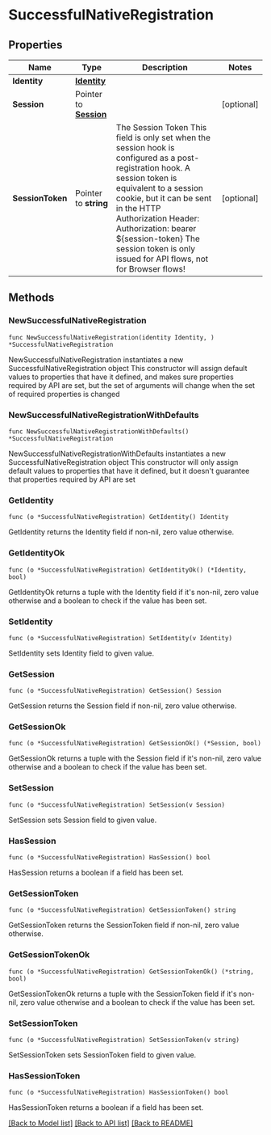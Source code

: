 # SuccessfulNativeRegistration

## Properties

Name | Type | Description | Notes
------------ | ------------- | ------------- | -------------
**Identity** | [**Identity**](Identity.md) |  | 
**Session** | Pointer to [**Session**](Session.md) |  | [optional] 
**SessionToken** | Pointer to **string** | The Session Token  This field is only set when the session hook is configured as a post-registration hook.  A session token is equivalent to a session cookie, but it can be sent in the HTTP Authorization Header:  Authorization: bearer ${session-token}  The session token is only issued for API flows, not for Browser flows! | [optional] 

## Methods

### NewSuccessfulNativeRegistration

`func NewSuccessfulNativeRegistration(identity Identity, ) *SuccessfulNativeRegistration`

NewSuccessfulNativeRegistration instantiates a new SuccessfulNativeRegistration object
This constructor will assign default values to properties that have it defined,
and makes sure properties required by API are set, but the set of arguments
will change when the set of required properties is changed

### NewSuccessfulNativeRegistrationWithDefaults

`func NewSuccessfulNativeRegistrationWithDefaults() *SuccessfulNativeRegistration`

NewSuccessfulNativeRegistrationWithDefaults instantiates a new SuccessfulNativeRegistration object
This constructor will only assign default values to properties that have it defined,
but it doesn't guarantee that properties required by API are set

### GetIdentity

`func (o *SuccessfulNativeRegistration) GetIdentity() Identity`

GetIdentity returns the Identity field if non-nil, zero value otherwise.

### GetIdentityOk

`func (o *SuccessfulNativeRegistration) GetIdentityOk() (*Identity, bool)`

GetIdentityOk returns a tuple with the Identity field if it's non-nil, zero value otherwise
and a boolean to check if the value has been set.

### SetIdentity

`func (o *SuccessfulNativeRegistration) SetIdentity(v Identity)`

SetIdentity sets Identity field to given value.


### GetSession

`func (o *SuccessfulNativeRegistration) GetSession() Session`

GetSession returns the Session field if non-nil, zero value otherwise.

### GetSessionOk

`func (o *SuccessfulNativeRegistration) GetSessionOk() (*Session, bool)`

GetSessionOk returns a tuple with the Session field if it's non-nil, zero value otherwise
and a boolean to check if the value has been set.

### SetSession

`func (o *SuccessfulNativeRegistration) SetSession(v Session)`

SetSession sets Session field to given value.

### HasSession

`func (o *SuccessfulNativeRegistration) HasSession() bool`

HasSession returns a boolean if a field has been set.

### GetSessionToken

`func (o *SuccessfulNativeRegistration) GetSessionToken() string`

GetSessionToken returns the SessionToken field if non-nil, zero value otherwise.

### GetSessionTokenOk

`func (o *SuccessfulNativeRegistration) GetSessionTokenOk() (*string, bool)`

GetSessionTokenOk returns a tuple with the SessionToken field if it's non-nil, zero value otherwise
and a boolean to check if the value has been set.

### SetSessionToken

`func (o *SuccessfulNativeRegistration) SetSessionToken(v string)`

SetSessionToken sets SessionToken field to given value.

### HasSessionToken

`func (o *SuccessfulNativeRegistration) HasSessionToken() bool`

HasSessionToken returns a boolean if a field has been set.


[[Back to Model list]](../README.md#documentation-for-models) [[Back to API list]](../README.md#documentation-for-api-endpoints) [[Back to README]](../README.md)


